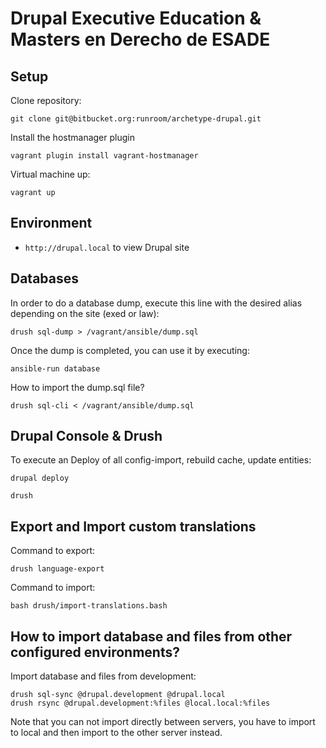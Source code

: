 # Drupal Executive Education & Masters en Derecho de ESADE

## Setup

Clone repository:

    git clone git@bitbucket.org:runroom/archetype-drupal.git

Install the hostmanager plugin

    vagrant plugin install vagrant-hostmanager

Virtual machine up:

    vagrant up

## Environment

- `http://drupal.local` to view Drupal site

## Databases

In order to do a database dump, execute this line with the desired alias depending on the site (exed or law):

```
drush sql-dump > /vagrant/ansible/dump.sql
```

Once the dump is completed, you can use it by executing:

```
ansible-run database
```

How to import the dump.sql file?

```
drush sql-cli < /vagrant/ansible/dump.sql
```

## Drupal Console & Drush

To execute an Deploy of all config-import, rebuild cache, update entities:

```
drupal deploy
```

```
drush
```

## Export and Import custom translations

Command to export:

```
drush language-export
```

Command to import:
```
bash drush/import-translations.bash
```

## How to import database and files from other configured environments?

Import database and files from development:

```
drush sql-sync @drupal.development @drupal.local
drush rsync @drupal.development:%files @local.local:%files
```

Note that you can not import directly between servers, you have to import to local and then import to the other server instead.

